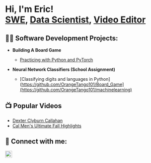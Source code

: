 <h1>Hi, I'm Eric!<br/><a href="https://github.com/joshmadakor1">SWE</a>, <a href="https://www.linkedin.com/in/joshmadakor/">Data Scientist</a>, <a href="https://www.youtube.com/c/joshmadakor">Video Editor</a></h1>

<h2>👨‍💻 Software Development Projects:</h2>

- <b>Building A Board Game</b>
  - [Practicing with Python and PyTorch](https://github.com/OrangeTango101/Board_Game)

- <b>Neural Network Classifiers (School Assignment)</b>
  - [Classifying digits and languages in Python](https://github.com/OrangeTango101/Board_Game](https://github.com/OrangeTango101/machinelearning)

<h2>📺 Popular Videos</h2>

- [Dexter Clyburn Callahan](https://www.youtube.com/watch?v=jX_OnmxQ1YQ)
- [Cal Men's Ultimate Fall Highlights](https://www.youtube.com/watch?v=kUU_ST5wW8c)

<h2> 🤳 Connect with me:</h2>

[<img align="left" alt="JoshMadakor | LinkedIn" width="22px" src="https://cdn.jsdelivr.net/npm/simple-icons@v3/icons/linkedin.svg" />][linkedin]

[linkedin]: www.linkedin.com/in/eric-johnson-224b19216

